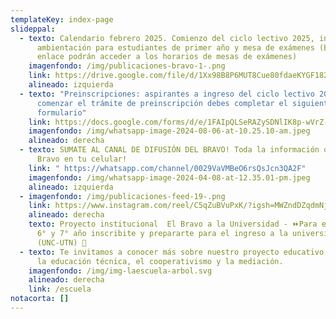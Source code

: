 ```yaml
---
templateKey: index-page
slideppal:
  - texto: Calendario febrero 2025. Comienzo del ciclo lectivo 2025, inscripciones,
      ambientación para estudiantes de primer año y mesa de exámenes (En el
      enlace podrán acceder a los horarios de mesas de exámenes)
    imagenfondo: /img/publicaciones-bravo-1-.png
    link: https://drive.google.com/file/d/1Xx98B8P6MUT8Cue80fdaeKYGF182_XeQ/view?usp=sharing
    alineado: izquierda
  - texto: "Preinscripciones: aspirantes a ingreso del ciclo lectivo 2025. Para
      comenzar el trámite de preinscripción debes completar el siguiente
      formulario"
    link: https://docs.google.com/forms/d/e/1FAIpQLSeRAZySDNlIK8p-wVrZ-G0ivCKKuBpRCTvsO-iflBjMtQh7Qg/viewform?usp=sf_link
    imagenfondo: /img/whatsapp-image-2024-08-06-at-10.25.10-am.jpeg
    alineado: derecha
  - texto: SUMATE AL CANAL DE DIFUSIÓN DEL BRAVO! Toda la información oficial del
      Bravo en tu celular!
    link: " https://whatsapp.com/channel/0029VaVMBeO6rsQsJcn3QA2F"
    imagenfondo: /img/whatsapp-image-2024-04-08-at-12.35.01-pm.jpeg
    alineado: izquierda
  - imagenfondo: /img/publicaciones-feed-19-.png
    link: https://www.instagram.com/reel/C5qZuBVuPxK/?igsh=MWZndDZqdmNjYXlpeQ==
    alineado: derecha
    texto: Proyecto institucional  El Bravo a la Universidad - ⏩Para estudiante de
      6° y 7° año inscribite y prepararte para el ingreso a la universidad
      (UNC-UTN) 📒
  - texto: Te invitamos a conocer más sobre nuestro proyecto educativo,  basado en
      la educación técnica, el cooperativismo y la mediación.
    imagenfondo: /img/img-laescuela-arbol.svg
    alineado: derecha
    link: /escuela
notacorta: []
---
```

